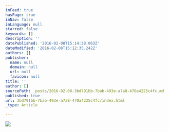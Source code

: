 ```yaml
---
inFeed: true
hasPage: true
inNav: false
inLanguage: null
starred: false
keywords: []
description: ''
datePublished: '2016-02-08T15:14:38.063Z'
dateModified: '2016-02-08T15:12:35.242Z'
authors: []
publisher:
  name: null
  domain: null
  url: null
  favicon: null
title: ''
author: []
sourcePath: _posts/2016-02-08-3bd791bb-7bab-493e-a7a8-470a4225c4fc.md
published: true
url: 3bd791bb-7bab-493e-a7a8-470a4225c4fc/index.html
_type: Article

---
```

![](https://the-grid-user-content.s3-us-west-2.amazonaws.com/d84d2330-90cd-49c1-a1fc-dc1ba423a409.jpg)